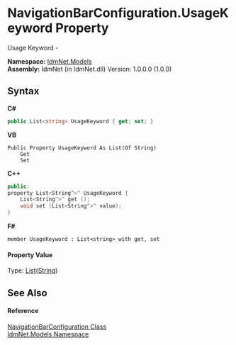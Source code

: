 # NavigationBarConfiguration.UsageKeyword Property 
 

Usage Keyword -

**Namespace:**&nbsp;<a href="N_IdmNet_Models">IdmNet.Models</a><br />**Assembly:**&nbsp;IdmNet (in IdmNet.dll) Version: 1.0.0.0 (1.0.0)

## Syntax

**C#**<br />
``` C#
public List<string> UsageKeyword { get; set; }
```

**VB**<br />
``` VB
Public Property UsageKeyword As List(Of String)
	Get
	Set
```

**C++**<br />
``` C++
public:
property List<String^>^ UsageKeyword {
	List<String^>^ get ();
	void set (List<String^>^ value);
}
```

**F#**<br />
``` F#
member UsageKeyword : List<string> with get, set

```


#### Property Value
Type: <a href="http://msdn2.microsoft.com/en-us/library/6sh2ey19" target="_blank">List</a>(<a href="http://msdn2.microsoft.com/en-us/library/s1wwdcbf" target="_blank">String</a>)

## See Also


#### Reference
<a href="T_IdmNet_Models_NavigationBarConfiguration">NavigationBarConfiguration Class</a><br /><a href="N_IdmNet_Models">IdmNet.Models Namespace</a><br />